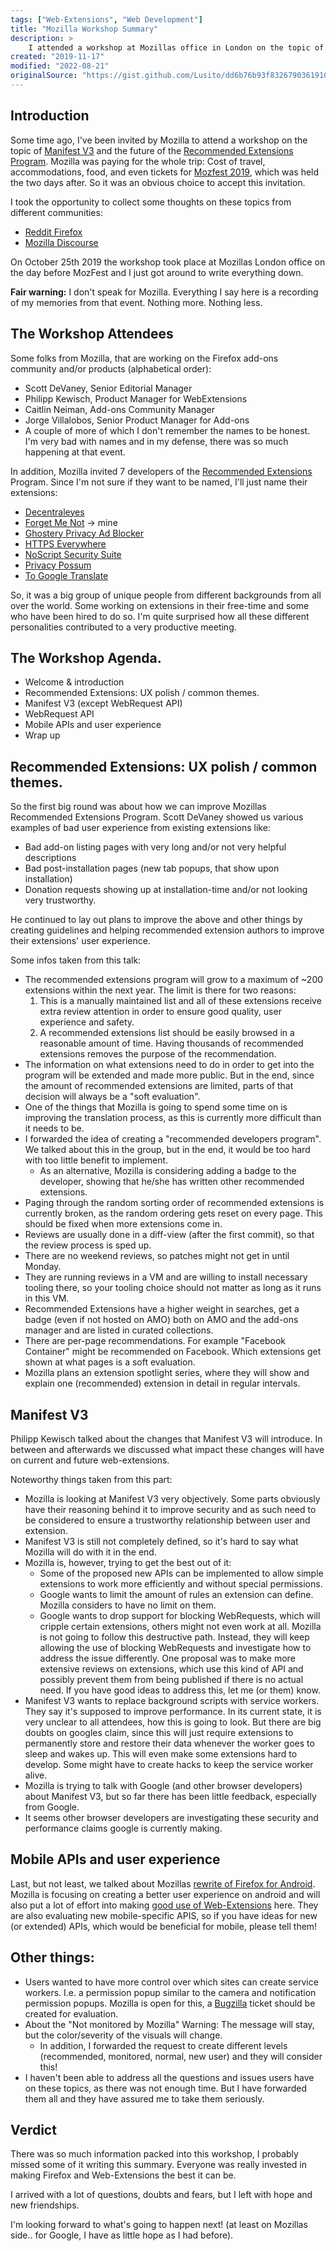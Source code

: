 ```yaml
---
tags: ["Web-Extensions", "Web Development"]
title: "Mozilla Workshop Summary"
description: >
    I attended a workshop at Mozillas office in London on the topic of Manifest V3 and the future of the Recommended Extensions Program.
created: "2019-11-17"
modified: "2022-08-21"
originalSource: "https://gist.github.com/Lusito/dd6b76b93f83267903619103745cc4fd"
---
```


## Introduction

Some time ago, I've been invited by Mozilla to attend a workshop on the topic of [Manifest V3](https://www.androidpolice.com/wp-content/uploads/2019/02/Manifest-V3.pdf) and the future of the [Recommended Extensions Program](https://support.mozilla.org/en-US/kb/recommended-extensions-program). Mozilla was paying for the whole trip: Cost of travel, accommodations, food, and even tickets for [Mozfest 2019](https://www.mozillafestival.org/), which was held the two days after. So it was an obvious choice to accept this invitation.

I took the opportunity to collect some thoughts on these topics from different communities:

-   [Reddit Firefox](https://www.reddit.com/r/firefox/comments/d9hos9/collecting_your_thoughts_about_manivest_v3_and/)
-   [Mozilla Discourse](https://discourse.mozilla.org/t/collecting-your-thoughts-about-manivest-v3-and-the-recommended-extensions-program/45846)

On October 25th 2019 the workshop took place at Mozillas London office on the day before MozFest and I just got around to write everything down.

**Fair warning:** I don't speak for Mozilla. Everything I say here is a recording of my memories from that event. Nothing more. Nothing less.

## The Workshop Attendees

Some folks from Mozilla, that are working on the Firefox add-ons community and/or products (alphabetical order):

-   Scott DeVaney, Senior Editorial Manager
-   Philipp Kewisch, Product Manager for WebExtensions
-   Caitlin Neiman, Add-ons Community Manager
-   Jorge Villalobos, Senior Product Manager for Add-ons
-   A couple of more of which I don't remember the names to be honest.\
    I'm very bad with names and in my defense, there was so much happening at that event.

In addition, Mozilla invited 7 developers of the [Recommended Extensions](https://addons.mozilla.org/firefox/search/?recommended=true&sort=random&type=extension) Program. Since I'm not sure if they want to be named, I'll just name their extensions:

-   [Decentraleyes](https://addons.mozilla.org/firefox/addon/decentraleyes/)
-   [Forget Me Not](https://addons.mozilla.org/firefox/addon/forget_me_not/) -> mine
-   [Ghostery Privacy Ad Blocker](https://addons.mozilla.org/firefox/addon/ghostery/)
-   [HTTPS Everywhere](https://addons.mozilla.org/firefox/addon/https-everywhere/)
-   [NoScript Security Suite](https://addons.mozilla.org/firefox/addon/noscript/)
-   [Privacy Possum](https://addons.mozilla.org/firefox/addon/privacy-possum/)
-   [To Google Translate](https://addons.mozilla.org/firefox/addon/to-google-translate/)

So, it was a big group of unique people from different backgrounds from all over the world.
Some working on extensions in their free-time and some who have been hired to do so.
I'm quite surprised how all these different personalities contributed to a very productive meeting.

## The Workshop Agenda.

-   Welcome & introduction
-   Recommended Extensions: UX polish / common themes.
-   Manifest V3 (except WebRequest API)
-   WebRequest API
-   Mobile APIs and user experience
-   Wrap up

## Recommended Extensions: UX polish / common themes.

So the first big round was about how we can improve Mozillas Recommended Extensions Program.
Scott DeVaney showed us various examples of bad user experience from existing extensions like:

-   Bad add-on listing pages with very long and/or not very helpful descriptions
-   Bad post-installation pages (new tab popups, that show upon installation)
-   Donation requests showing up at installation-time and/or not looking very trustworthy.

He continued to lay out plans to improve the above and other things by creating guidelines and helping recommended extension authors to improve their extensions' user experience.

Some infos taken from this talk:

-   The recommended extensions program will grow to a maximum of ~200 extensions within the next year. The limit is there for two reasons:
    1. This is a manually maintained list and all of these extensions receive extra review attention in order to ensure good quality, user experience and safety.
    2. A recommended extensions list should be easily browsed in a reasonable amount of time. Having thousands of recommended extensions removes the purpose of the recommendation.
-   The information on what extensions need to do in order to get into the program will be extended and made more public.
    But in the end, since the amount of recommended extensions are limited, parts of that decision will always be a "soft evaluation".
-   One of the things that Mozilla is going to spend some time on is improving the translation process, as this is currently more difficult than it needs to be.
-   I forwarded the idea of creating a "recommended developers program". We talked about this in the group, but in the end, it would be too hard with too little benefit to implement.
    -   As an alternative, Mozilla is considering adding a badge to the developer, showing that he/she has written other recommended extensions.
-   Paging through the random sorting order of recommended extensions is currently broken, as the random ordering gets reset on every page. This should be fixed when more extensions come in.
-   Reviews are usually done in a diff-view (after the first commit), so that the review process is sped up.
-   There are no weekend reviews, so patches might not get in until Monday.
-   They are running reviews in a VM and are willing to install necessary tooling there, so your tooling choice should not matter as long as it runs in this VM.
-   Recommended Extensions have a higher weight in searches, get a badge (even if not hosted on AMO) both on AMO and the add-ons manager and are listed in curated collections.
-   There are per-page recommendations. For example "Facebook Container" might be recommended on Facebook. Which extensions get shown at what pages is a soft evaluation.
-   Mozilla plans an extension spotlight series, where they will show and explain one (recommended) extension in detail in regular intervals.

## Manifest V3

Philipp Kewisch talked about the changes that Manifest V3 will introduce. In between and afterwards we discussed what impact these changes will have on current and future web-extensions.

Noteworthy things taken from this part:

-   Mozilla is looking at Manifest V3 very objectively. Some parts obviously have their reasoning behind it to improve security and as such need to be considered to ensure a trustworthy relationship between user and extension.
-   Manifest V3 is still not completely defined, so it's hard to say what Mozilla will do with it in the end.
-   Mozilla is, however, trying to get the best out of it:
    -   Some of the proposed new APIs can be implemented to allow simple extensions to work more efficiently and without special permissions.
    -   Google wants to limit the amount of rules an extension can define. Mozilla considers to have no limit on them.
    -   Google wants to drop support for blocking WebRequests, which will cripple certain extensions, others might not even work at all. Mozilla is not going to follow this destructive path.
        Instead, they will keep allowing the use of blocking WebRequests and investigate how to address the issue differently. One proposal was to make more extensive reviews on extensions, which use this kind of API and possibly prevent them from being published if there is no actual need. If you have good ideas to address this, let me (or them) know.
-   Manifest V3 wants to replace background scripts with service workers. They say it's supposed to improve performance.
    In its current state, it is very unclear to all attendees, how this is going to look. But there are big doubts on googles claim, since this will just require extensions to permanently store and restore their data whenever the worker goes to sleep and wakes up. This will even make some extensions hard to develop. Some might have to create hacks to keep the service worker alive.
-   Mozilla is trying to talk with Google (and other browser developers) about Manifest V3, but so far there has been little feedback, especially from Google.
-   It seems other browser developers are investigating these security and performance claims google is currently making.

## Mobile APIs and user experience

Last, but not least, we talked about Mozillas [rewrite of Firefox for Android](https://blog.mozilla.org/futurereleases/2019/06/27/reinventing-firefox-for-android-a-preview/).
Mozilla is focusing on creating a better user experience on android and will also put a lot of effort into making [good use of Web-Extensions](https://blog.mozilla.org/addons/2019/10/23/fx-preview-geckoview-add-ons-support/) here.
They are also evaluating new mobile-specific APIS, so if you have ideas for new (or extended) APIs, which would be beneficial for mobile, please tell them!

## Other things:

-   Users wanted to have more control over which sites can create service workers. I.e. a permission popup similar to the camera and notification permission popups.
    Mozilla is open for this, a [Bugzilla](https://bugzilla.mozilla.org/) ticket should be created for evaluation.
-   About the "Not monitored by Mozilla" Warning: The message will stay, but the color/severity of the visuals will change.
    -   In addition, I forwarded the request to create different levels (recommended, monitored, normal, new user) and they will consider this!
-   I haven't been able to address all the questions and issues users have on these topics, as there was not enough time. But I have forwarded them all and they have assured me to take them seriously.

## Verdict

There was so much information packed into this workshop, I probably missed some of it writing this summary. Everyone was really invested in making Firefox and Web-Extensions the best it can be.

I arrived with a lot of questions, doubts and fears, but I left with hope and new friendships.

I'm looking forward to what's going to happen next! (at least on Mozillas side.. for Google, I have as little hope as I had before).
